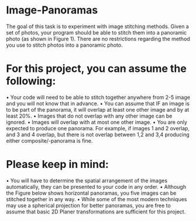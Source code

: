 # Image-Panoramas
The goal of this task is to experiment with image stitching methods.
Given a set of photos, your program should be able to stitch them into a panoramic photo (as shown in Figure 1). There are no restrictions regarding the method you use to stitch photos into a panoramic photo. 
# For this project, you can assume the following:
• Your code will need to be able to stitch together anywhere from 2-5 image and you will not know that in advance.
• You can assume that IF an image is to be part of the panorama, it will overlap at least one other image and by at least 20%.
• Images that do not overlap with any other image can be ignored.
• Images will overlap with at most one other image.
• You are only expected to produce one panorama. For example, if images 1 and 2 overlap, and 3 and 4 overlap, but there is not overlap between 1,2 and 3,4 producing either composite/-panorama is fine. 
# Please keep in mind:
• You will have to determine the spatial arrangement of the images automatically, they can be
presented to your code in any order.
• Although the Figure below shows horizontal panoramas, you five images can be stitched
together in any way.
• While some of the most modern techniques may use a spherical projection for better panoramas, you are free to assume that basic 2D Planer transformations are sufficient for this project.
